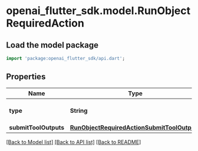 # openai_flutter_sdk.model.RunObjectRequiredAction

## Load the model package
```dart
import 'package:openai_flutter_sdk/api.dart';
```

## Properties
Name | Type | Description | Notes
------------ | ------------- | ------------- | -------------
**type** | **String** | For now, this is always `submit_tool_outputs`. | 
**submitToolOutputs** | [**RunObjectRequiredActionSubmitToolOutputs**](RunObjectRequiredActionSubmitToolOutputs.md) |  | 

[[Back to Model list]](../README.md#documentation-for-models) [[Back to API list]](../README.md#documentation-for-api-endpoints) [[Back to README]](../README.md)


